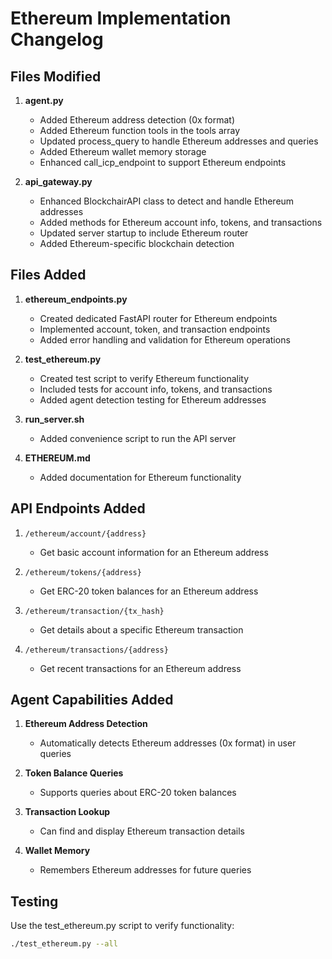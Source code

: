 # Ethereum Implementation Changelog

## Files Modified

1. **agent.py**
   - Added Ethereum address detection (0x format)
   - Added Ethereum function tools in the tools array
   - Updated process_query to handle Ethereum addresses and queries
   - Added Ethereum wallet memory storage
   - Enhanced call_icp_endpoint to support Ethereum endpoints

2. **api_gateway.py**
   - Enhanced BlockchairAPI class to detect and handle Ethereum addresses
   - Added methods for Ethereum account info, tokens, and transactions
   - Updated server startup to include Ethereum router
   - Added Ethereum-specific blockchain detection

## Files Added

1. **ethereum_endpoints.py**
   - Created dedicated FastAPI router for Ethereum endpoints
   - Implemented account, token, and transaction endpoints
   - Added error handling and validation for Ethereum operations

2. **test_ethereum.py**
   - Created test script to verify Ethereum functionality
   - Included tests for account info, tokens, and transactions
   - Added agent detection testing for Ethereum addresses

3. **run_server.sh**
   - Added convenience script to run the API server

4. **ETHEREUM.md**
   - Added documentation for Ethereum functionality

## API Endpoints Added

1. `/ethereum/account/{address}`
   - Get basic account information for an Ethereum address

2. `/ethereum/tokens/{address}`
   - Get ERC-20 token balances for an Ethereum address

3. `/ethereum/transaction/{tx_hash}`
   - Get details about a specific Ethereum transaction

4. `/ethereum/transactions/{address}`
   - Get recent transactions for an Ethereum address

## Agent Capabilities Added

1. **Ethereum Address Detection**
   - Automatically detects Ethereum addresses (0x format) in user queries

2. **Token Balance Queries**
   - Supports queries about ERC-20 token balances

3. **Transaction Lookup**
   - Can find and display Ethereum transaction details

4. **Wallet Memory**
   - Remembers Ethereum addresses for future queries

## Testing

Use the test_ethereum.py script to verify functionality:

```bash
./test_ethereum.py --all
```
